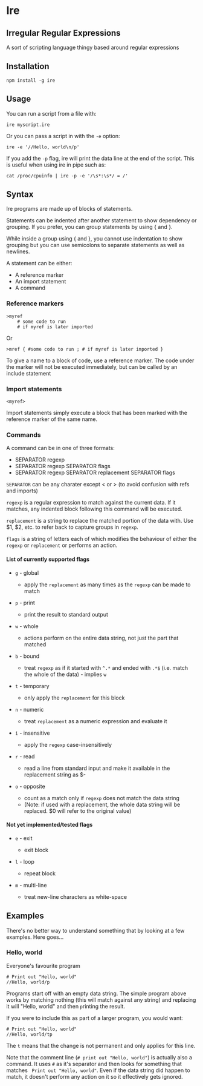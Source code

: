 # Ire

## Irregular Regular Expressions

A sort of scripting language thingy based around regular expressions

## Installation

    npm install -g ire


## Usage

You can run a script from a file with:

    ire myscript.ire

Or you can pass a script in with the `-e` option:

    ire -e '//Hello, world\n/p'

If you add the `-p` flag, ire will print the data line at the end of the script. This is useful when using ire in pipe such as:

    cat /proc/cpuinfo | ire -p -e '/\s*:\s*/ = /'

## Syntax

Ire programs are made up of blocks of statements.

Statements can be indented after another statement to show dependency or grouping. If you prefer, you can group statements by using { and }.

While inside a group using { and }, you cannot use indentation to show grouping but you can use semicolons to separate statements as well as newlines.

A statement can be either:

* A reference marker
* An import statement
* A command

### Reference markers

    >myref
        # some code to run
        # if myref is later imported

Or

    >mref { #some code to run ; # if myref is later imported }

To give a name to a block of code, use a reference marker. The code under the marker will not be executed immediately, but can be called by an include statement

### Import statements

    <myref>

Import statements simply execute a block that has been marked with the reference marker of the same name.

### Commands

A command can be in one of three formats:

* SEPARATOR regexp
* SEPARATOR regexp SEPARATOR flags
* SEPARATOR regexp SEPARATOR replacement SEPARATOR flags

`SEPARATOR` can be any charater except < or > (to avoid confusion with refs and imports)

`regexp` is a regular expression to match against the current data. If it matches, any indented block following this command will be executed.

`replacement` is a string to replace the matched portion of the data with. Use $1, $2, etc. to refer back to capture groups in `regexp`.

`flags` is a string of letters each of which modifies the behaviour of either the `regexp` or `replacement` or performs an action.

#### List of currently supported flags
* `g` - global
    * apply the `replacement` as many times as the `regexp` can be made to match

* `p` - print
    * print the result to standard output

* `w` - whole
    * actions perform on the entire data string, not just the part that matched

* `b` - bound
    * treat `regexp` as if it started with `^.*` and ended with `.*$` (i.e. match the whole of the data) - implies `w`

* `t` - temporary
    * only apply the `replacement` for this block

* `n` - numeric
    * treat `replacement` as a numeric expression and evaluate it

* `i` - insensitive
    * apply the `regexp` case-insensitively

* `r` - read
    * read a line from standard input and make it available in the replacement string as $-

* `o` - opposite
    * count as a match only if `regexp` does not match the data string
    * (Note: if used with a replacement, the whole data string will be replaced. $0 will refer to the original value)

#### Not yet implemented/tested flags
* `e` - exit
    * exit block

* `l` - loop
    * repeat block

* `m` - multi-line
    * treat new-line characters as white-space

## Examples

There's no better way to understand something that by looking at a few examples. Here goes...

### Hello, world

Everyone's favourite program

    # Print out "Hello, world"
    //Hello, world/p

Programs start off with an empty data string. The simple program above works by matching nothing (this will match against any string) and replacing it will "Hello, world" and then `p`rinting the result.

If you were to include this as part of a larger program, you would want:

    # Print out "Hello, world"
    //Hello, world/tp

The `t` means that the change is not permanent and only applies for this line.

Note that the comment line (`# print out "Hello, world"`) is actually also a command. It uses `#` as it's separator and then looks for something that matches ` Print out "Hello, world"`. Even if the data string did happen to match, it doesn't perform any action on it so it effectively gets ignored.
